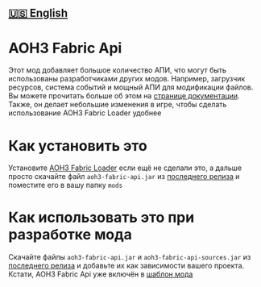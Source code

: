 [🇺🇸 English](https://github.com/MushroomMif/aoh3-fabric-mod/blob/master/README.md)
-----
AOH3 Fabric Api
====
Этот мод добавляет большое количество АПИ, что могут быть использованы 
разработчиками других модов. Например, загрузчик ресурсов, система событий и
мощный АПИ для модификации файлов.
Вы можете прочитать больше об этом на
[странице документации](https://github.com/MushroomMif/aoh3-fabric-api/blob/master/DOCS_RU.md).
Также, он делает небольшие изменения в игре, чтобы сделать использование 
AOH3 Fabric Loader удобнее

# Как установить это
Установите [AOH3 Fabric Loader](https://github.com/MushroomMif/aoh3-fabric-loader)
если ещё не сделали это, а дальше просто скачайте файл `aoh3-fabric-api.jar` из
[последнего релиза](https://github.com/MushroomMif/aoh3-fabric-api/releases/latest)
и поместите его в вашу папку `mods`

# Как использовать это при разработке мода
Скачайте файлы `aoh3-fabric-api.jar` и `aoh3-fabric-api-sources.jar` из
[последнего релиза](https://github.com/MushroomMif/aoh3-fabric-api/releases/latest)
и добавьте их как зависимости вашего проекта. 
Кстати, AOH3 Fabric Api уже включён в 
[шаблон мода](https://github.com/MushroomMif/example-aoh3-fabric-mod)